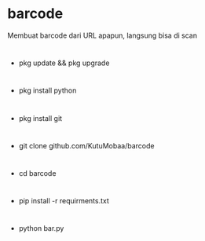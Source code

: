 # barcode
Membuat barcode dari URL apapun, langsung bisa di scan 
#
* pkg update && pkg upgrade
#
* pkg install python
#
* pkg install git
#
* git clone github.com/KutuMobaa/barcode
#
* cd barcode
#
* pip install -r requirments.txt 
#
* python bar.py
# 
